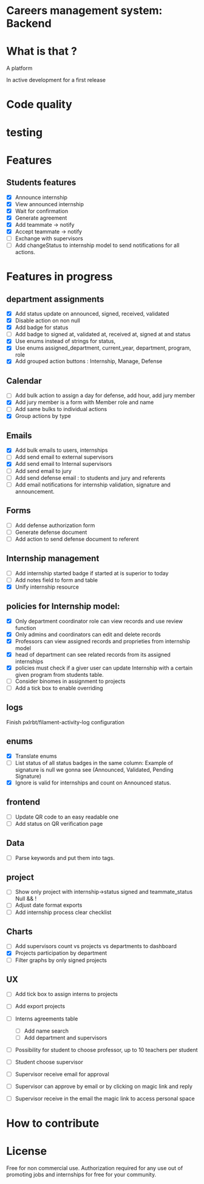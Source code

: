 # Careers management system: Backend

# What is that ?
A platform

In active development for a first release

# Code quality

# testing

# Features
## Students features
- [x] Announce internship
- [x] View announced internship
- [x] Wait for confirmation
- [x] Generate agreement
- [x] Add teammate -> notify
- [x] Accept teammate -> notify
- [ ] Exchange with supervisors
- [ ] Add changeStatus to internship model to send notifications for all actions.

# Features in progress

## department assignments
- [x] Add status update on announced, signed, received, validated
- [x] Disable action on non null
- [x] Add badge for status
- [ ] Add badge to signed at, validated at, received at, signed at and status
- [x] Use enums instead of strings for status, 
- [x] Use enums assigned_department, current_year, department, program, role
- [x] Add grouped action buttons : Internship, Manage, Defense
## Calendar
- [ ] Add bulk action to assign a day for defense, add hour, add jury member
- [x] Add jury member is a form with Member role and name
- [ ] Add same bulks to individual actions
- [x] Group actions by type
## Emails
- [x] Add bulk emails to users, internships
- [ ] Add send email to external supervisors
- [x] Add send email to Internal supervisors 
- [ ] Add send email to jury
- [ ] Add send defense email : to students and jury and referents
- [ ] Add email notifications for internship validation, signature and announcement.
## Forms
- [ ] Add defense authorization form
- [ ] Generate defense document
- [ ] Add action to send defense document to referent
## Internship management
- [ ] Add internship started badge if started at is superior to today
- [ ] Add notes field to form and table
- [x] Unify internship resource 
## policies for Internship model:
- [x] Only department coordinator role can view records and use review function
- [x] Only admins and coordinators can edit and delete records
- [x] Professors can view assigned records and proprieties from internship model
- [x] head of department can see related records from its assigned internships
- [x] policies must check if a giver user can update Internship with a certain given program from students table.
- [ ] Consider binomes in assignment to projects
- [ ] Add a tick box to enable overriding 
## logs
Finish pxlrbt/filament-activity-log configuration
## enums
- [x] Translate enums
- [ ] List status of all status badges in the same column: Example of signature is null we gonna see (Announced, Validated, Pending Signature)
- [x] Ignore is valid for internships and count on Announced status.
## frontend
- [ ] Update QR code to an easy readable one
- [ ] Add status on QR verification page
## Data
- [ ] Parse keywords and put them into tags.
## project
- [ ] Show only project with internship->status signed and teammate_status Null && !
- [ ] Adjust date format exports
- [ ] Add internship process clear checklist

## Charts
- [ ] Add supervisors count vs projects vs departments to dashboard
- [x] Projects participation by department
- [ ] Filter graphs by only signed projects
## UX
- [ ] Add tick box to assign interns to projects
- [ ] Add export projects
- [ ] Interns agreements table
    - [ ] Add name search
    - [ ] Add department and supervisors

- [ ] Possibility for student to choose professor, up to 10 teachers per student
- [ ] Student choose supervisor
- [ ] Supervisor receive email for approval
- [ ] Supervisor can approve by email or by clicking on magic link and reply
- [ ] Supervisor receive in the email the magic link to access personal space



# How to contribute



# License
Free for non commercial use.
Authorization required for any use out of promoting jobs and internships for free for your community.

